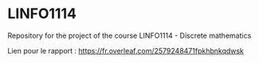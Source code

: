 # LINFO1114
Repository for the project of the course LINFO1114 - Discrete mathematics

Lien pour le rapport : 
https://fr.overleaf.com/2579248471fpkhbnkqdwsk

